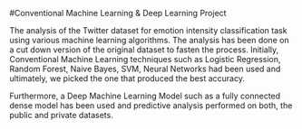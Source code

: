 #Conventional Machine Learning & Deep Learning Project

The analysis of the Twitter dataset for emotion intensity classification task using various machine learning algorithms. The analysis has been done on a cut down version of the original dataset to fasten the process. Initially, Conventional Machine Learning techniques such as Logistic Regression, Random Forest, Naive Bayes, SVM, Neural Networks had been used and ultimately, we picked the one that produced the best accuracy.

Furthermore, a Deep Machine Learning Model such as a fully connected dense model has been used and predictive analysis performed on both, the public and private datasets.
